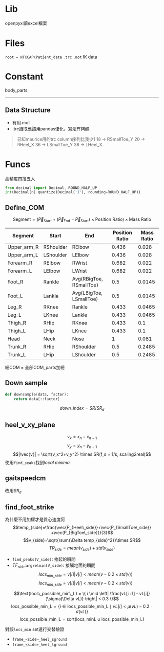 # Lib
openpyxl讀excel檔案

# Files
`root = NTKCAP\Patient_data`
`.trc`
`.mot`
IK data
# Constant
body_parts

---
## Data Structure
- 有用.mot
- .trc讀取應該用pandas優化，寫法有夠醜
>已知maurice用的trc column序列比我少1
18 -> RSmallToe_Y
20 -> RHeel_X
36 -> LSmallToe_Y
38 -> LHeel_X
# Funcs
高精度四捨五入
```python
from decimal import Decimal, ROUND_HALF_UP
int(Decimal(n).quantize(Decimal('1'), rounding=ROUND_HALF_UP))
```
## Define_COM

$$\text{Segment} = \left( \vec{P}_{\text{Start}} + (\vec{P}_{\text{End}} - \vec{P}_{\text{Start}}) \times \text{Position Ratio} \right) \times \text{Mass Ratio}$$

| Segment       | Start     | End                     | Position Ratio | Mass Ratio |
| ------------- | --------- | ----------------------- | -------------- | ---------- |
| Upper\_arm\_R | RShoulder | RElbow                  | 0.436          | 0.028      |
| Upper\_arm\_L | LShoulder | LElbow                  | 0.436          | 0.028      |
| Forearm\_R    | RElbow    | RWrist                  | 0.682          | 0.022      |
| Forearm\_L    | LElbow    | LWrist                  | 0.682          | 0.022      |
| Foot\_R       | Rankle    | Avg(RBigToe, RSmallToe) | 0.5            | 0.0145     |
| Foot\_L       | Lankle    | Avg(LBigToe, LSmallToe) | 0.5            | 0.0145     |
| Leg\_R        | RKnee     | Rankle                  | 0.433          | 0.0465     |
| Leg\_L        | LKnee     | Lankle                  | 0.433          | 0.0465     |
| Thigh\_R      | RHip      | RKnee                   | 0.433          | 0.1        |
| Thigh\_L      | LHip      | LKnee                   | 0.433          | 0.1        |
| Head          | Neck      | Nose                    | 1              | 0.081      |
| Trunk\_R      | RHip      | RShoulder               | 0.5            | 0.2485     |
| Trunk\_L      | LHip      | LShoulder               | 0.5            | 0.2485     |
總COM = 全部COM_parts加總
## Down sample
```python 
def downsample(data, factor):
	return data[::factor]
```
$$down\_index = SR/SR_d$$
## heel_v_xy_plane
$$v_x = x_n-x_{n-1}$$
$$v_y = y_n-y_{n-1}$$
$$|\vec{v}| = \sqrt{v_x^2+v_y^2} \times SR(f_s = 1/s, scaling2real)$$
使用`find_peaks`找到$local\ minima$

## gaitspeedcm
改用$SR_d$

## find_foot_strike
為什麼不用加權才是質心速度阿
$$temp_{side}=\frac{\vec{P_{Heel\_side}}​+\vec{P_{SmallToe\_side}}​+\vec{P_{BigToe\_side}}​​}{3}$$
$$v_{side}=\sqrt{\sum{\Delta temp_{side}^2}}\times SR$$
$$TR_{side}=mean(v_{side})+std(v_{side})$$
- `find_peaks(V_side)`: 抬起的瞬間
- $TF_{side}$:`argrelmin(V_side)`: 接觸地面的瞬間
$$locs_{min\_side}={v[i]|v[i]<mean(v-0.2\times std(v))}$$
$$locs_{min\_side}={v[i]|v[i]<mean(v-0.2\times std(v))}$$

$$\text{locs\_possible\_min\_L} = \{ i \mid \left| \frac{vL[i+1] - vL[i]}{\sigma(\Delta vL)} \right| < 0.3 \}$$
$$\text{locs\_possible\_min\_L} = \{ i \in \text{locs\_possible\_min\_L} \mid vL[i] < \mu(vL) - 0.2 \cdot \sigma(vL) \}$$
$$\text{locs\_possible\_min\_L} = \text{sort}(\text{locs\_minL} \cup \text{locs\_possible\_min\_L})$$

對該`locs_min` set進行交替驗證
- `frame_<side>_heel_sground`
- `frame_<side>_heel_lground`

